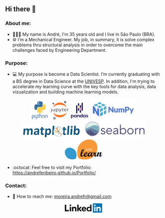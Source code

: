 <h2>Hi there 👋</h2>

<h3>About me:</h3>

- 🧔🏿‍♂️ My name is André,  I'm 35 years old and I live in São Paulo (BRA).
- ⚙️ I’m a Mechanical Engineer. My job, in summary, it is solve complex problems thru structural analysis in order to overcome the main challenges faced by Engineering Department.

<h3>Purpose:</h3>

- 💻 My purpose is become a Data Scientist. I’m currently graduating with a BS degree in Data Science at the [UNIVESP](https://univesp.br/). In addition, I'm trying to accelerate my learning curve with the key tools for data analysis, data vizualization and building machine learning models.

<p align="center">
        <img src="images/python-original-wordmark.svg" width="60" />
        <img src="images/jupyter-original-wordmark.svg" width="60" />
        <img src="images/pandas-original-wordmark.svg" width="60" />
        <img src="images/2560px-NumPy_logo_2020.svg.png" width="150" />
        <img src="images/logo2_compressed.svg" width="200" />
        <img src="images/logo-wide-lightbg.svg" width="200" />
        <img src="images/1200px-Scikit_learn_logo_small.svg.png" width="120" />
</p>


- :octocat: Feel free to visit my Portfolio: https://andreferibeiro.github.io/Portfolio/


<h3>Contact:</h3>

-  📧 How to reach me: moreira.andrefr@gmail.com

<p align="center"><a href="https://www.linkedin.com/in/andreferibeiro">
         <img src="images/linkedin-logo.png" width="120" /a>
</p>
